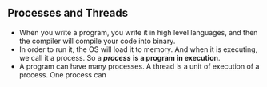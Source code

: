 ## Processes and Threads
- When you write a program, you write it in high level languages, and then the compiler will compile your code into binary.
- In order to run it, the OS will load it to memory. And when it is executing, we call it a process. So a ***process*** **is a program in execution**.
- A program can have many processes. A thread is a unit of execution of a process. One process can